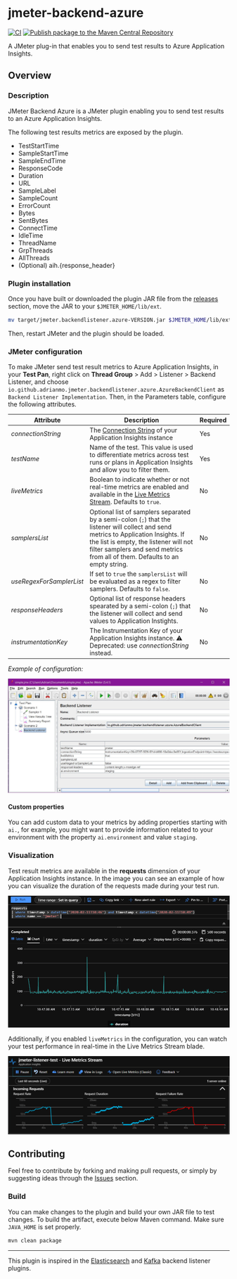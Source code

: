 # jmeter-backend-azure

[![CI](https://github.com/adrianmo/jmeter-backend-azure/actions/workflows/maven.yml/badge.svg)](https://github.com/adrianmo/jmeter-backend-azure/actions/workflows/maven.yml)
[![Publish package to the Maven Central Repository](https://github.com/adrianmo/jmeter-backend-azure/actions/workflows/maven-publish.yml/badge.svg)](https://github.com/adrianmo/jmeter-backend-azure/actions/workflows/maven-publish.yml)

A JMeter plug-in that enables you to send test results to Azure Application Insights.

## Overview

### Description

JMeter Backend Azure is a JMeter plugin enabling you to send test results to an Azure Application Insights.  

The following test results metrics are exposed by the plugin.

- TestStartTime
- SampleStartTime
- SampleEndTime
- ResponseCode
- Duration
- URL
- SampleLabel
- SampleCount
- ErrorCount
- Bytes
- SentBytes
- ConnectTime
- IdleTime
- ThreadName
- GrpThreads
- AllThreads
- (Optional) aih.{response_header}

### Plugin installation

Once you have built or downloaded the plugin JAR file from the [releases](https://github.com/adrianmo/jmeter-backend-azure/releases) section,
move the JAR to your `$JMETER_HOME/lib/ext`.

```bash
mv target/jmeter.backendlistener.azure-VERSION.jar $JMETER_HOME/lib/ext/
```

Then, restart JMeter and the plugin should be loaded.

### JMeter configuration

To make JMeter send test result metrics to Azure Application Insights, in your **Test Pan**, right click on 
**Thread Group** > Add > Listener > Backend Listener, and choose `io.github.adrianmo.jmeter.backendlistener.azure.AzureBackendClient` as `Backend Listener Implementation`. 
Then, in the Parameters table, configure the following attributes.

| Attribute | Description | Required |
|---|---|---|
| *connectionString* | The [Connection String](https://docs.microsoft.com/en-us/azure/azure-monitor/app/sdk-connection-string?tabs=java) of your Application Insights instance | Yes |
| *testName* | Name of the test. This value is used to differentiate metrics across test runs or plans in Application Insights and allow you to filter them. | Yes |
| *liveMetrics* | Boolean to indicate whether or not real-time metrics are enabled and available in the [Live Metrics Stream](https://docs.microsoft.com/en-us/azure/azure-monitor/app/live-stream). Defaults to `true`. | No |
| *samplersList* | Optional list of samplers separated by a semi-colon (`;`) that the listener will collect and send metrics to Application Insights. If the list is empty, the listener will not filter samplers and send metrics from all of them. Defaults to an empty string. | No |
| *useRegexForSamplerList* | If set to `true` the `samplersList` will be evaluated as a regex to filter samplers. Defaults to `false`. | No |
| *responseHeaders* | Optional list of response headers spearated by a semi-colon (`;`) that the listener will collect and send values to Application Instights. | No |
| *instrumentationKey* | The Instrumentation Key of your Application Insights instance. ⚠️ Deprecated: use *connectionString* instead. | No |

*Example of configuration:*

![Screenshot of configuration](docs/configuration.jpg "Screenshot of JMeter configuration")

#### Custom properties

You can add custom data to your metrics by adding properties starting with `ai.`, for example, you might want to provide information related to your environment with the property `ai.environment` and value `staging`.

### Visualization

Test result metrics are available in the **requests** dimension of your Application Insights instance. 
In the image you can see an example of how you can visualize the duration of the requests made during your test run.

![Request duration](docs/requestduration.png "Screenshot of test requests duration")

Additionally, if you enabled `liveMetrics` in the configuration, you can watch your test performance in real-time in the Live Metrics Stream blade.

![Live Metrics Stream](docs/livemetrics.png "Screenshot of live metrics stream")

## Contributing

Feel free to contribute by forking and making pull requests, or simply by suggesting ideas through the 
[Issues](https://github.com/adrianmo/jmeter-backend-azure/issues) section.

### Build

You can make changes to the plugin and build your own JAR file to test changes. To build the artifact, 
execute below Maven command. Make sure `JAVA_HOME` is set properly.

```bash
mvn clean package
```

---

This plugin is inspired in the [Elasticsearch](https://github.com/delirius325/jmeter-elasticsearch-backend-listener) and [Kafka](https://github.com/rahulsinghai/jmeter-backend-listener-kafka) backend listener plugins.
